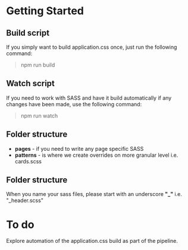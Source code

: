 ﻿# Getting Started

## Build script 
If you simply want to build application.css once, just run the following command:

> npm run build

## Watch script
If you need to work with SASS and have it build automatically if any changes have been made, use the following command:

> npm run watch

## Folder structure
- **pages** - if you need to write any page specific SASS
- **patterns** - is where we create overrides on more granular level i.e. cards.scss

## Folder structure
When you name your sass files, please start with an underscore **"_"** i.e. "_header.scss"

# To do
Explore automation of the application.css build as part of the pipeline.
